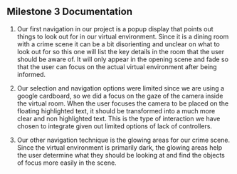## Milestone 3 Documentation

1. Our first navigation in our project is a popup display that points out things to look out for in our virtual environment. Since it is a dining room with a crime scene it can be a bit disorienting and unclear on what to look out for so this one will list the key details in the room that the user should be aware of. It will only appear in the opening scene and fade so that the user can focus on the actual virtual environment after being informed.

2. Our selection and navigation options were limited since we are using a google cardboard, so we did a focus on the gaze of the camera inside the virtual room. When the user focuses the camera to be placed on the floating highlighted text, it should be transformed into a much more clear and non highlighted text. This is the type of interaction we have chosen to integrate given out limited options of lack of controllers. 

3. Our other navigation technique is the glowing areas for our crime scene. Since the virtual environment is primarily dark, the glowing areas help the user determine what they should be looking at and find the objects of focus more easily in the scene. 
